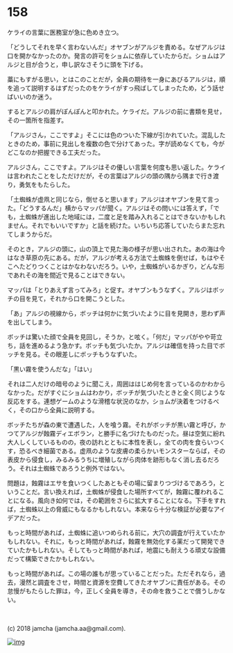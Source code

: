 # 158

ケライの言葉に医務室が急に色めき立つ。  

「どうしてそれを早く言わないんだ」オヤブンがアルジを責める。なぜアルジは口を開かなかったのか。発言の許可をショムに依存していたからだ。ショムはアルジと目が合うと，申し訳なさそうに頭を下げる。  

藁にもすがる思い，とはこのことだが，全員の期待を一身にあびるアルジは，順を追って説明するはずだったのをケライがすっ飛ばしてしまったため，どう話せばいいのか迷う。  

するとアルジの肩がぽんぽんと叩かれた。ケライだ。アルジの前に書類を見せ，その一箇所を指差す。  

「アルジさん，ここですよ」そこには色のついた下線が引かれていた。混乱したときのため，事前に見出しを複数の色で分けてあった。字が読めなくても，今がどこなのか把握できる工夫だった。  

アルジさん，ここですよ。アルジはその優しい言葉を何度も思い返した。ケライは言われたことをしただけだが，その言葉はアルジの頭の隅から隅まで行き渡り，勇気をもたらした。  

「土蜘蛛が虚凧と同じなら，倒せると思います」アルジはオヤブンを見て言った。「どうするんだ」横からマッパが聞く。アルジはその問いには答えず，「でも，土蜘蛛が進出した地域には，二度と足を踏み入れることはできないかもしれません。それでもいいですか」と話を続けた。いちいち応答していたらまた忘れてしまうからだ。  

そのとき，アルジの頭に，山の頂上で見た海の様子が思い出された。あの海は今はなき草原の先にある。だが，アルジが考える方法で土蜘蛛を倒せば，もはやそこへたどりつくことはかなわないだろう。いや，土蜘蛛がいるかぎり，どんな形であれその海を間近で見ることはできない。  

マッパは「とりあえず言ってみろ」と促す。オヤブンもうなずく。アルジはボッチの目を見て，それから口を開こうとした。  

「あ」アルジの視線から，ボッチは何かに気づいたように目を見開き，思わず声を出してしまう。  

ボッチは驚いた顔で全員を見回し，そうか，と呟く。「何だ」マッパがやや苛立ち，話を進めるよう急かす。ボッチも気づいたか。アルジは確信を持った目でボッチを見る。その眼差しにボッチもうなずいた。  

「黒い霧を使うんだな」「はい」  

それは二人だけの暗号のように聞こえ，周囲ははじめ何を言っているのかわからなかった。だがすぐにショムはわかり，ボッチが気づいたときと全く同じような反応をする。連想ゲームのような滑稽な状況のなか，ショムが決着をつけるべく，その口から全員に説明する。  

ボッチたちが森の東で遭遇した，人を喰う霧。それがボッチが黒い霧と呼び，かつてアルジが蝕霧ディエボラン，と勝手に名づけたものだった。昼は空気に紛れ大人しくしているものの，夜の訪れとともに本性を表し，全ての肉を食らいつくす，恐るべき細菌である。虚凧のような皮膚の柔らかいモンスターならば，その表皮から侵食し，みるみるうちに増殖しながら肉体を跡形もなく消し去るだろう。それは土蜘蛛であろうと例外ではない。  

問題は，蝕霧はエサを食いつくしたあともその場に留まりつづけるであろう，ということだ。言い換えれば，土蜘蛛が侵食した場所すべてが，蝕霧に覆われることになる。風向き如何では，その範囲をさらに拡大することになる。下手をすれば，土蜘蛛以上の脅威にもなるかもしれない。本来なら十分な検証が必要なアイデアだった。  

もっと時間があれば，土蜘蛛に追いつめられる前に，大穴の調査が行えていたかもしれない。それに，もっと時間があれば，蝕霧を無効化する薬だって開発できていたかもしれない。そしてもっと時間があれば，地震にも耐えうる頑丈な設備だって構築できたかもしれない。  

もっと時間があれば。この場の誰もが思っていることだった。ただそれなら，過去，漫然と調査をさせ，時間と資源を空費してきたオヤブンに責任がある。その怠慢がもたらした罪は，今，正しく全員を導き，その命を救うことで償うしかない。  

<br>  
<br>  
(c) 2018 jamcha (jamcha.aa@gmail.com).  

[![img](http://i.creativecommons.org/l/by-nc-sa/4.0/88x31.png)](http://creativecommons.org/licenses/by-nc-sa/4.0/deed)